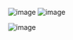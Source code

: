 ![image](https://github.com/jokertools1000/venomgrabber/assets/153768593/04160966-5b5a-4d28-b286-1655013cd2eb)
![image](https://github.com/jokertools1000/venomgrabber/assets/153768593/1f9c9a39-7a07-4531-8803-0059a8df1a40)

![image](https://github.com/jokertools1000/venomgrabber/assets/153768593/2dbbec58-1256-4177-983b-bba87d3f3321)


